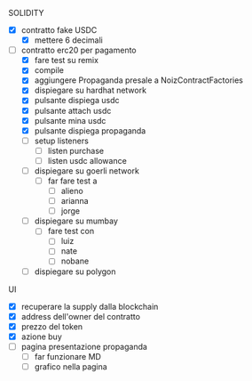 SOLIDITY

- [x] contratto fake USDC
  - [x] mettere 6 decimali
- [ ] contratto erc20 per pagamento
  - [x] fare test su remix
  - [x] compile
  - [x] aggiungere Propaganda presale a NoizContractFactories
  - [x] dispiegare su hardhat network
  - [x] pulsante dispiega usdc
  - [x] pulsante attach usdc
  - [x] pulsante mina usdc
  - [x] pulsante dispiega propaganda
  - [ ] setup listeners
    - [ ] listen purchase
    - [ ] listen usdc allowance
  - [ ] dispiegare su goerli network
    - [ ] far fare test a
      - [ ] alieno
      - [ ] arianna
      - [ ] jorge
  - [ ] dispiegare su mumbay
    - [ ] fare test con
      - [ ] luiz
      - [ ] nate
      - [ ] nobane
  - [ ] dispiegare su polygon

UI

- [x] recuperare la supply dalla blockchain
- [x] address dell'owner del contratto
- [x] prezzo del token
- [x] azione buy
- [ ] pagina presentazione propaganda
  - [ ] far funzionare MD
  - [ ] grafico nella pagina
